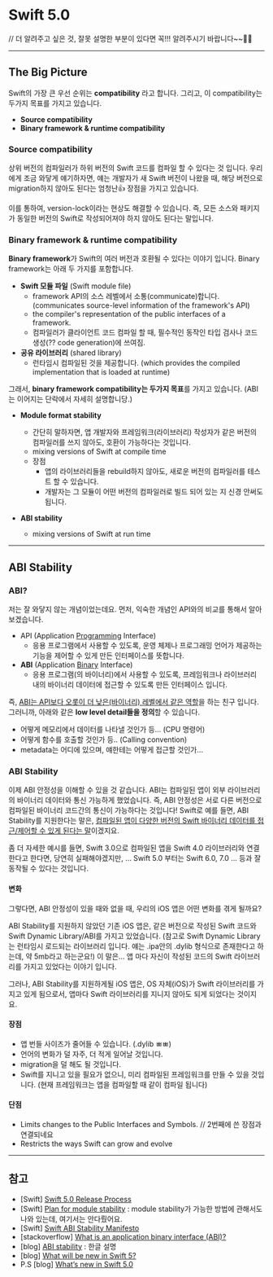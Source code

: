 # Swift 5.0

// 더 알려주고 싶은 것, 잘못 설명한 부분이 있다면 꼭!!! 알려주시기 바랍니다~~🤗🙏



---------------

## The Big Picture

Swift의 가장 큰 우선 순위는 **compatibility** 라고 합니다. 그리고, 이 compatibility는 두가지 목표를 가지고 있습니다.

- **Source compatibility**
- **Binary framework & runtime compatibility**



### Source compatibility

상위 버전의 컴파일러가 하위 버전의 Swift 코드를 컴파일 할 수 있다는 것 입니다. 우리에게 조금 와닿게 얘기하자면, 얘는 개발자가 새 Swift 버전이 나왔을 때, 해당 버전으로 migration하지 않아도 된다는 엄청난👍 장점을 가지고 있습니다.

이를 통하여, version-lock이라는 현상도 해결할 수 있습니다. 즉, 모든 소스와 패키지가 동일한 버전의 Swift로 작성되어져야 하지 않아도 된다는 말입니다.



### Binary framework & runtime compatibility

**Binary framework**가 Swift의 여러 버전과 호환될 수 있다는 이야기 입니다. Binary framework는 아래 두 가지를 포함합니다.

- **Swift 모듈 파일** (Swift module file) 
  - framework API의 소스 레벨에서 소통(communicate)합니다. (communicates source-level information of the framework's API)
  - the compiler's representation of the public interfaces of a framework. 
  - 컴파일러가 클라이언트 코드 컴파일 할 때, 필수적인 동작인 타입 검사나 코드 생성(?? code generation)에  쓰여짐.
- **공유 라이브러리** (shared library)
  - 런타임시 컴파일된 것을 제공합니다. (which provides the compiled implementation that is loaded at runtime)

그래서, **binary framework compatibility는 두가지 목표**를 가지고 있습니다. (ABI는 이어지는 단락에서 자세히 설명합니당.)

- **Module format stability**

  - 간단히 말하자면, 앱 개발자와 프레임워크(라이브러리) 작성자가 같은 버전의 컴파일러를 쓰지 않아도, 호환이 가능하다는 것입니다.
  - mixing versions of Swift at compile time
  - 장점
    - 앱의 라이브러리들을 rebuild하지 않아도, 새로운 버전의 컴파일러를 테스트 할 수 있습니다. 
    - 개발자는 그 모듈이 어떤 버전의 컴파일러로 빌드 되어 있는 지 신경 안써도 됩니다.

- **ABI stability**

  - mixing versions of Swift at run time

  

-------------

## ABI Stability

### ABI?

저는 잘 와닿지 않는 개념이었는데요. 먼저, 익숙한 개념인 API와의 비교를 통해서 알아보겠습니다. 

- API (Application <u>Programming</u> Interface)
  - 응용 프로그램에서 사용할 수 있도록, 운영 체제나 프로그래밍 언어가 제공하는 기능을 제어할 수 있게 만든 인터페이스를 뜻합니다.
- **ABI** (Application <u>Binary</u> Interface)
  - 응용 프로그램(의 바이너리)에서 사용할 수 있도록, 프레임워크나 라이브러리 내의 바이너리 데이터에 접근할 수 있도록 만든 인터페이스 입니다.

즉, <u>ABI는 API보다 오롯이 더 낮은(바이너리) 레벨에서 같은 역할</u>을 하는 친구 입니다.  그러니까, 아래와 같은 **low level detail들을 정의**할 수 있습니다.

- 어떻게 메모리에서 데이터를 나타낼 것인가 등… (CPU 명령어)
- 어떻게 함수를 호출할 것인가 등.. (Calling convention)
- metadata는 어디에 있으며, 얘한테는 어떻게 접근할 것인가… 



### ABI Stability

이제 ABI 안정성을 이해할 수 있을 것 같습니다. ABI는 컴파일된 앱이 외부 라이브러리의 바이너리 데이터와 통신 가능하게 했었습니다. 즉, ABI 안정성은 서로 다른 버전으로 컴파일된 바이너리 코드간의 통신이 가능하다는 것입니다! Swift로 예를 들면, ABI Stability를 지원한다는 말은, <u>컴파일된 앱이 다양한 버전의 Swift 바이너리 데이터를 접근/제어할 수 있게 된다는 말</u>이겠지요. 

좀 더 자세한 예시를 들면, Swift 3.0으로 컴파일된 앱을 Swift 4.0 라이브러리와 연결한다고 한다면, 당연히 실패해야겠지만, … Swift 5.0 부터는 Swift 6.0, 7.0 … 등과 잘 동작될 수 있다는 것입니다. 

#### 변화

그렇다면, ABI 안정성이 있을 때와 없을 때, 우리의 iOS 앱은 어떤 변화를 겪게 될까요? 

ABI Stability를 지원하지 않았던 기존 iOS 앱은, 같은 버전으로 작성된 Swift 코드와 Swift Dynamic Library/ABI를 가지고 있었습니다. (참고로 Swift Dynamic Library는 런타임시 로드되는 라이브러리 입니다. 얘는 .ipa안의 .dylib 형식으로 존재한다고 하는데, 약 5mb라고 하는군요!) 이 말은… 앱 마다 자신이 작성된 코드의 Swift 라이브러리를 가지고 있었다는 이야기 입니다.

그러나, ABI Stability를 지원하게될 iOS 앱은, OS 자체(iOS)가 Swift 라이브러리를 가지고 있게 됨으로서, 앱마다 Swift 라이브러리를 지니지 않아도 되게 되었다는 것이지요. 

#### 장점

- 앱 번들 사이즈가 줄어들 수 있습니다. (.dylib ㅃㅃ)
- 언어의 변화가 덜 자주, 더 적게 일어날 것입니다.
- migration을 덜 해도 될 것입니다.
- Swift를 지니고 있을 필요가 없으니, 미리 컴파일된 프레임워크를 만들 수 있을 것입니다. (현재 프레임워크는 앱을 컴파일할 때 같이 컴파일 됩니다) 

#### 단점

- Limits changes to the Public Interfaces and Symbols. // 2번째에 쓴 장점과 연결되네요
- Restricts the ways Swift can grow and evolve



-------------------

## 참고

- [Swift] [Swift 5.0 Release Process](https://swift.org/blog/5-0-release-process/) 
- [Swift] [Plan for module stability](https://forums.swift.org/t/plan-for-module-stability/14551) : module stability가 가능한 방법에 관해서도 나와 있는데, 여기서는 안다뤘어요.
- [Swift] [Swift ABI Stability Manifesto](https://github.com/apple/swift/blob/master/docs/ABIStabilityManifesto.md)
- [stackoverflow] [What is an application binary interface (ABI)?](https://stackoverflow.com/questions/2171177/what-is-an-application-binary-interface-abi) 
- [blog] [ABI stability](https://zeddios.tistory.com/654) : 한글 설명 
- [blog] [What will be new in Swift 5?](https://developerinsider.co/what-will-be-new-in-swift-5/)
- P.S [blog] [What’s new in Swift 5.0](https://www.hackingwithswift.com/articles/126/whats-new-in-swift-5-0) 